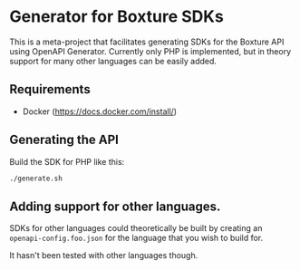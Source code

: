 # Generator for Boxture SDKs

This is a meta-project that facilitates generating SDKs for the Boxture API using OpenAPI Generator. Currently only PHP
is implemented, but in theory support for many other languages can be easily added.

## Requirements

  - Docker (https://docs.docker.com/install/)

## Generating the API

Build the SDK for PHP like this:

```bash
./generate.sh
```

## Adding support for other languages.

SDKs for other languages could theoretically be built by creating an `openapi-config.foo.json` for the language that you
wish to build for.

It hasn't been tested with other languages though.
